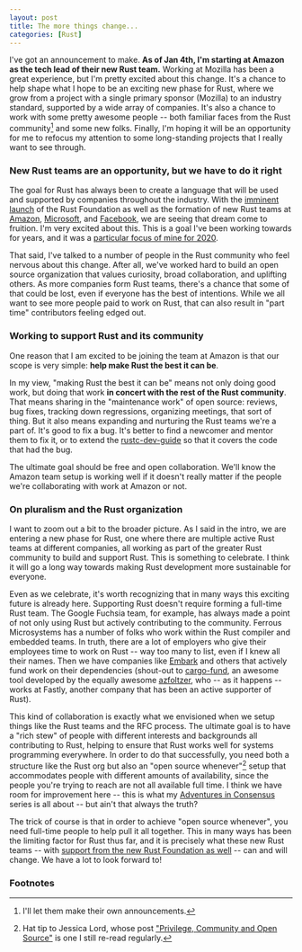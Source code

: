 ```yaml
---
layout: post
title: The more things change...
categories: [Rust]
---
```

I've got an announcement to make. **As of Jan 4th, I'm starting at Amazon as the tech lead of their new Rust team.** Working at Mozilla has been a great experience, but I'm pretty excited about this change. It's a chance to help shape what I hope to be an exciting new phase for Rust, where we grow from a project with a single primary sponsor (Mozilla) to an industry standard, supported by a wide array of companies. It's also a chance to work with some pretty awesome people -- both familiar faces from the Rust community[^not-my-cake-to-bake] and some new folks. Finally, I'm hoping it will be an opportunity for me to refocus my attention to some long-standing projects that I really want to see through.

[^not-my-cake-to-bake]: I'll let them make their own announcements.

### New Rust teams are an opportunity, but we have to do it right

The goal for Rust has always been to create a language that will be used and supported by companies throughout the industry. With the [imminent launch][rf] of the Rust Foundation as well as the formation of new Rust teams at [Amazon], [Microsoft], and [Facebook], we are seeing that dream come to fruition. I'm very excited about this. This is a goal I've been working towards for years, and it was a [particular focus of mine for 2020][R2]. 

[rf]: https://blog.rust-lang.org/2020/12/14/Next-steps-for-the-foundation-conversation.html
[Microsoft]: https://twitter.com/ryan_levick/status/1171830191804551168
[Facebook]: https://twitter.com/nadavrot/status/1319003839018614784?lang=en
[Embark]: https://twitter.com/repi/status/1294987596146384897
[Amazon]: https://aws.amazon.com/blogs/opensource/why-aws-loves-rust-and-how-wed-like-to-help/
[R2]: https://smallcultfollowing.com/babysteps/blog/2019/12/02/rust-2020/#shifting-the-focus-from-adoption-to-investment

That said, I've talked to a number of people in the Rust community who feel nervous about this change. After all, we've worked hard to build an open source organization that values curiosity, broad collaboration, and uplifting others. As more companies form Rust teams, there's a chance that some of that could be lost, even if everyone has the best of intentions. While we all want to see more people paid to work on Rust, that can also result in "part time" contributors feeling edged out.

### Working to support Rust and its community

One reason that I am excited to be joining the team at Amazon is that our scope is very simple: **help make Rust the best it can be**.

In my view, "making Rust the best it can be" means not only doing good work, but doing that work **in concert with the rest of the Rust community**. That means sharing in the "maintenance work" of open source: reviews, bug fixes, tracking down regressions, organizing meetings, that sort of thing. But it also means expanding and nurturing the Rust teams we're a part of. It's good to fix a bug. It's better to find a newcomer and mentor them to fix it, or to extend the [rustc-dev-guide] so that it covers the code that had the bug.

The ultimate goal should be free and open collaboration. We'll know the Amazon team setup is working well if it doesn't really matter if the people we're collaborating with work at Amazon or not.

[rustc-dev-guide]: https://rustc-dev-guide.rust-lang.org/

### On pluralism and the Rust organization

I want to zoom out a bit to the broader picture. As I said in the intro, we are entering a new phase for Rust, one where there are multiple active Rust teams at different companies, all working as part of the greater Rust community to build and support Rust. This is something to celebrate. I think it will go a long way towards making Rust development more sustainable for everyone.

Even as we celebrate, it's worth recognizing that in many ways this exciting future is already here. Supporting Rust doesn't require forming a full-time Rust team. The Google Fuchsia team, for example, has always made a point of not only using Rust but actively contributing to the community. Ferrous Microsystems has a number of folks who work within the Rust compiler and embedded teams. In truth, there are a lot of employers who give their employees time to work on Rust -- way too many to list, even if I knew all their names. Then we have companies like [Embark] and others that actively fund work on their dependencies (shout-out to [cargo-fund](https://crates.io/crates/cargo-fund), an awesome tool developed by the equally awesome [azfoltzer](https://github.com/acfoltzer), who -- as it happens -- works at Fastly, another company that has been an active supporter of Rust).

This kind of collaboration is exactly what we envisioned when we setup things like the Rust teams and the RFC process. The ultimate goal is to have a "rich stew" of people with different interests and backgrounds all contributing to Rust, helping to ensure that Rust works well for systems programming everywhere. In order to do that successfully, you need both a structure like the Rust org but also an "open source whenever"[^jlord] setup that accommodates people with different amounts of availability, since the people you're trying to reach are not all available full time. I think we have room for improvement here -- this is what my [Adventures in Consensus][AiC] series is all about -- but ain't that always the truth?

[^jlord]: Hat tip to Jessica Lord, whose post ["Privilege, Community and Open Source"](http://jlord.us/blog/osos-talk.html) is one I still re-read regularly.

[AiC]: https://smallcultfollowing.com/babysteps/blog/2019/04/19/aic-adventures-in-consensus/

The trick of course is that in order to achieve "open source whenever", you need full-time people to help pull it all together. This in many ways has been the limiting factor for Rust thus far, and it is precisely what these new Rust teams -- with [support from the new Rust Foundation as well][scope] -- can and will change. We have a lot to look forward to!

[scope]: https://github.com/rust-lang/foundation-faq-2020/blob/main/FAQ.md#q-scope

### Footnotes
